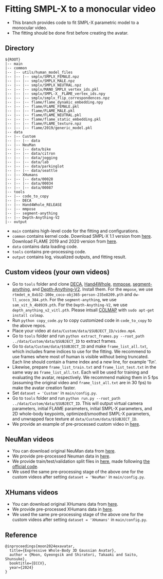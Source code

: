 # Fitting SMPL-X to a monocular video

* This branch provides code to fit SMPL-X parametric model to a monocular video.
* The fitting should be done first before creating the avatar.

## Directory
```
${ROOT}
|-- main
|-- common
|-- |-- utils/human_model_files
|-- |-- |-- smplx/SMPLX_FEMALE.npz
|-- |-- |-- smplx/SMPLX_MALE.npz
|-- |-- |-- smplx/SMPLX_NEUTRAL.npz
|-- |-- |-- smplx/MANO_SMPLX_vertex_ids.pkl
|-- |-- |-- smplx/SMPL-X__FLAME_vertex_ids.npy
|-- |-- |-- smplx/smplx_flip_correspondences.npz
|-- |-- |-- flame/flame_dynamic_embedding.npy
|-- |-- |-- flame/FLAME_FEMALE.pkl
|-- |-- |-- flame/FLAME_MALE.pkl
|-- |-- |-- flame/FLAME_NEUTRAL.pkl
|-- |-- |-- flame/flame_static_embedding.pkl
|-- |-- |-- flame/FLAME_texture.npz
|-- |-- |-- flame/2019/generic_model.pkl
|-- data
|-- |-- Custom
|-- |-- |-- data
|-- |-- NeuMan
|-- |-- |-- data/bike
|-- |-- |-- data/citron
|-- |-- |-- data/jogging
|-- |-- |-- data/lab
|-- |-- |-- data/parkinglot
|-- |-- |-- data/seattle
|-- |-- XHumans
|-- |-- |-- data/00028
|-- |-- |-- data/00034
|-- |-- |-- data/00087
|-- tools
|-- |-- code_to_copy
|-- |-- DECA
|-- |-- Hand4Whole_RELEASE
|-- |-- mmpose
|-- |-- segment-anything
|-- |-- Depth-Anything-V2
|-- output
```
* `main` contains high-level code for the fitting and configurations.
* `common` contains kernel code. Download SMPL-X 1.1 version from [here](https://smpl-x.is.tue.mpg.de/download.php). Download FLAME 2019 and 2020 version from [here](https://flame.is.tue.mpg.de/download.php).
* `data` contains data loading code.
* `tools` contains pre-processing code.
* `output` contains log, visualized outputs, and fitting result.

## Custom videos (your own videos)
* Go to `tools` folder and clone [DECA](https://github.com/yfeng95/DECA), [Hand4Whole](https://github.com/mks0601/Hand4Whole_RELEASE), [mmpose](https://github.com/open-mmlab/mmpose), [segment-anything](https://github.com/facebookresearch/segment-anything), and [Depth-Anything-V2](https://github.com/DepthAnything/Depth-Anything-V2). Install them. For the `mmpose`, we use `rtmdet_m_8xb32-100e_coco-obj365-person-235e8209.pth` and `dw-ll_ucoco_384.pth`. For the `segment-anything`, we use `sam_vit_h_4b8939.pth`. For the `Depth-Anything-V2`, we use `depth_anything_v2_vitl.pth`. Please intsall [COLMAP](https://colmap.github.io/cli.html) with `sudo apt-get install colmap`.
* Run `python copy_code.py` to copy customized code in `code_to_copy` to the above repos.
* Place your video at `data/Custom/data/$SUBJECT_ID/video.mp4`.
* Go to `tools` folder and run `python extract_frames.py --root_path ../data/Custom/data/$SUBJECT_ID` to extract frames.
* Go to `data/Custom/data/$SUBJECT_ID` and make `frame_list_all.txt`, which includes frame indices to use for the fitting. We recommend to use frames where most of human is visible without being truncated. Each line should contain a frame index and a new line, for example '1\n'.
* Likewise, prepare `frame_list_train.txt` and `frame_list_test.txt` in the same way as `frame_list_all.txt`. Each will be used for training and evaluating the avatar, respectively. We recommend making them in 5 fps (assuming the original video and `frame_list_all.txt` are in 30 fps) to make the avatar creation faster.
* Set `dataset = 'Custom'` in `main/config.py`.
* Go to `tools` folder and run `python run.py --root_path ../data/Custom/data/$SUBJECT_ID`. This will output virtual camera parameters, initial FLAME parameters, initial SMPL-X parameters, and 2D whole-body keypoints, optimized/smoothed SMPL-X parameters, and unwrapped face texture at `data/Custom/data/$SUBJECT_ID`.
* We provide an example of pre-processed custom video in [here](https://drive.google.com/file/d/1YGJZWWpw_R63HiZu65smV6Lrksqa6EOu/view?usp=sharing).

## NeuMan videos
* You can download original NeuMan data from [here](https://github.com/apple/ml-neuman).
* We provide pre-processed Neuman data in [here](https://drive.google.com/drive/folders/15-V9EG21hT4pVhuBdHY3-lpvKjCuHbEU?usp=sharing).
* We provide train/test/validation split files in [here](https://drive.google.com/drive/folders/1L5KC4QIRX_ljQ_vyrIXV11FgynnuCDb8?usp=sharing), made following [the official code](https://github.com/apple/ml-neuman/blob/0149d258b2afe6ef65c91557bba9f874675871e4/data_io/neuman_helper.py#L149).
* We used the same pre-processing stage of the above one for the custom videos after setting `dataset = 'NeuMan'` in `main/config.py`.

## XHumans videos
* You can download original XHumans data from [here](https://skype-line.github.io/projects/X-Avatar/).
* We provide pre-processed XHumans data in [here](https://drive.google.com/drive/folders/1TalHPkbohPoTPNawVi2gbj6M8nAyYAE9?usp=sharing).
* We used the same pre-processing stage of the above one for the custom videos after setting `dataset = 'XHumans'` in `main/config.py`.


## Reference
```
@inproceedings{moon2024exavatar,
  title={Expressive Whole-Body 3D Gaussian Avatar},
  author = {Moon, Gyeongsik and Shiratori, Takaaki and Saito, Shunsuke},  
  booktitle={ECCV},
  year={2024}
}

```
